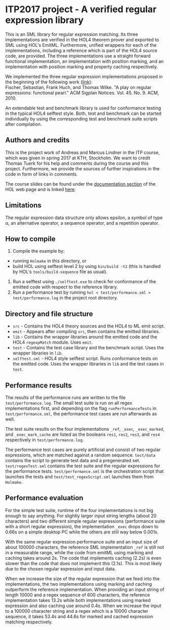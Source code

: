 <!-- https://github.com/adam-p/markdown-here/wiki/Markdown-Cheatsheet -->

# ITP2017 project - A verified regular expression library

This is an SML library for regular expression matching. Its three implementations are verified in the HOL4 theorem prover and exported to SML using HOL's EmitML. Furthermore, unified wrappers for each of the implementations, including a reference which is part of the HOL4 source code, are provided. The three implementations use a straight forward functional implementation, an implementation with position marking, and an implementation with position marking and property caching respectively.

We implemented the three regular expression implementations proposed in the beginning of the following work ([link](http://dl.acm.org/citation.cfm?id=1863594)):<br />
Fischer, Sebastian, Frank Huch, and Thomas Wilke. "A play on regular expressions: functional pearl." ACM Sigplan Notices. Vol. 45. No. 9. ACM, 2010.

An extendable test and benchmark library is used for conformance testing in the typical HOL4 selftest style. Both, test and benchmark can be started individually by using the corresponding test and benchmark suite scripts after compilation.


## Authors and credits

This is the project work of Andreas and Marcus Lindner in the ITP course, which was given in spring 2017 at KTH, Stockholm. We want to credit Thomas Tuerk for his help and comments during the course and this project. Furthermore, we provide the sources of further inspirations in the code in form of links in comments.

The course slides can be found under the [documentation section](https://hol-theorem-prover.org/#doc) of the HOL web page and is linked [here](https://hol-theorem-prover.org/hol-exercises.tar.gz).


## Limitations

The regular expression data structure only allows epsilon, a symbol of type α, an alternative operator, a sequence operator, and a repetition operator.


## How to compile

<!-- 1. Clone the repository using `git clone https://gitr.sys.kth.se/lindnera/itp2017-regexproj.git`. -->
1. Compile the example by:
  * running `Holmake` in this directory, or
  * build HOL using selftest level 2 by using `bin/build -t2` (this is handled by HOL's `tools/build-sequence` file as usual).
1. Run a selftest using `./selftest.exe` to check for conformance of the emitted code with respect to the reference library.
1. Run a performance test by running `hol < test/performance.sml > test/performance.log` in the project root directory.


## Directory and file structure

* `src`  - Contains the HOL4 theory sources and the HOL4 to ML emit script.
* `emit` - Appears after compiling `src`, then contains the emitted libraries.
* `lib`  - Contains the wrapper libraries around the emitted code and the HOL4 `regexpMatch` module. Uses `emit`.
* `test` - Contains the test case library and the benchmark script. Uses the wrapper libraries in `lib`.
* `selftest.sml` - HOL4 style selftest script. Runs conformance tests on the emitted code. Uses the wrapper libraries in `lib` and the test cases in `test`.


## Performance results

The results of the performance runs are written to the file `test/performance.log`. The small test suite is run on all regex implementations first, and depending on the flag `runPerformanceTests` in `test/performance.sml`, the performance test cases are run afterwards as well.

The test suite results on the four implementations `_ref`, `_exec`, `_exec_marked`, and `_exec_mark_cache` are listed as the booleans `res1`, `res2`, `res3`, and `res4` respectively in `test/performance.log`.

The performance test cases are purely artificial and consist of two regular expressions, which are matched against a random sequence. `test/data` contains the script to generate test data and a pregenerated set. `test/regexTest.sml` contains the test suite and the regular expressions for the performance tests. `test/performance.sml` is the orchestration script that launches the tests and `test/test_regexScript.sml` launches them from `Holmake`.


## Performance evaluation

For the simple test suite, runtime of the four implementations is not big enough to say anything. For slightly larger input string lengths (about 20 characters) and two different simple regular expressions (performance suite with a short regular expression), the implementation `_exec` drops down to 0.66s on a simple desktop PC while the others are still way below 0.001s.

With the same regular expression performance suite and an input size of about 100000 characters, the reference SML implementation `_ref` is still not in a measurable range, while the code from emitML using marking and caching takes around 2s. The code that implements caching (2.2s) is even slower than the code that does not implement this (2.1s). This is most likely due to the chosen regular expression and input data.

When we increase the size of the regular expression that we feed into the implementations, the two implementations using marking and caching outperform the reference implementation. When providing an input string of length 10000 and a regex sequence of 600 characters, the reference implementation takes 13.2s while both implementations using marked expression and also caching use around 0.4s. When we increase the input to a 100000 character string and a regex which is a 10000 character sequence, it takes 53.4s and 44.6s for marked and cached expression matching respectively.



